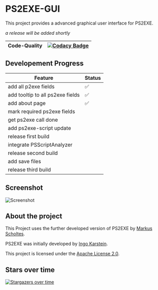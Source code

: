# PS2EXE-GUI
This project provides a advanced graphical user interface for PS2EXE.

_a release will be added shortly_

| Code-Quality | [![Codacy Badge](https://api.codacy.com/project/badge/Grade/fc8ed47195754619a1c99179ba1e11a7)](https://app.codacy.com/manual/Hope-IT-Works/PS2EXE-GUI?utm_source=github.com&utm_medium=referral&utm_content=Hope-IT-Works/PS2EXE-GUI&utm_campaign=Badge_Grade_Settings) |
|--------------|-------------------------------------------------------------------------------------------------------------------------------------------------------------------------------------------------------------------------------------------------------------------------|

## Developement Progress
| Feature                          | Status |
|----------------------------------|--------|
| add all p2exe fields             | ✅      |
| add tooltip to all ps2exe fields | ✅      |
| add about page                   | ✅      |
| mark required ps2exe fields      |        |
| get ps2exe call done             |        |
| add ps2exe-script update         |        |
| release first build              |        |
| integrate PSScriptAnalyzer       |        |
| release second build             |        |
| add save files                   |        |
| release third build              |        |

## Screenshot
![Screenshot](https://i.gyazo.com/92f58f0ce691f38e6042537b1a938afd.png)

## About the project
This Project uses the further developed version of PS2EXE by [Markus Scholtes](https://github.com/MScholtes).

PS2EXE was initially developed by [Ingo Karstein](https://github.com/ikarstein).

This project is licensed under the [Apache License 2.0](https://github.com/Hope-IT-Works/PS2EXE-GUI/blob/master/LICENSE).

## Stars over time
[![Stargazers over time](https://starchart.cc/Hope-IT-Works/PS2EXE-GUI.svg)](https://starchart.cc/Hope-IT-Works/PS2EXE-GUI)
